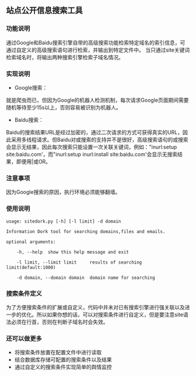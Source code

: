 ## 站点公开信息搜索工具
### 功能说明
通过Google和Baidu搜索引擎自带的高级搜索功能检索特定域名的索引信息，可通过自定义的高级搜索语句进行检索，并输出到特定文件中。
当只通过site关键词检索域名时，将输出两种搜索引擎检索子域名情况。

### 实现说明
* Google搜索：

就是爬虫而已，但因为Google的机器人检测机制，每次请求Google页面期间需要随机等待至少15s以上，否则容易被识别为机器人。

* Baidu搜索：

Baidu的搜索结果URL是经过加密的，通过二次请求的方式可获得真实的URL，因此采用多线程请求。但Baidu对或搜索的支持并不是很好，高级搜索语句的或搜索会显示无结果，因此每次搜索只能设置一次关联关键词，例如："inurl:setup site:baidu.com'，而"inurl:setup inurl:install site:baidu.com'会显示无搜索结果，即便用|或OR。

### 注意事项
因为Google搜索的原因，执行环境必须能够翻墙。

### 使用说明
```
usage: sitedork.py [-h] [-l limit] -d domain

Information Dork tool for searching domains,files and emails.

optional arguments:

	-h, --help	show this help message and exit

	-l limit, --limit limit		results of searching limit(default:1000)

	-d domain, --domain domain 	domain name for searching
```

### 搜索条件定义

为了方便搜索条件的扩展或自定义，代码中并未对已有搜索引擎进行强关联以及进一步的优化。所以如果你想的话，可以对搜索条件进行自定义，但是要注意site语法必须在行首，否则在判断子域名时会失效。

### 还可以做更多

* 将搜索条件放置在配置文件中进行读取
* 结合数据库存储可配置的搜索条件以及结果
* 通过自定义的搜索条件实现简单的舆情监控
